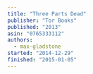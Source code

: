 ```yaml
---
title: "Three Parts Dead"
publisher: "Tor Books"
published: "2013"
asin: "0765333112"
authors:
  - max-gladstone
started: "2014-12-29"
finished: "2015-01-05"
---
```

